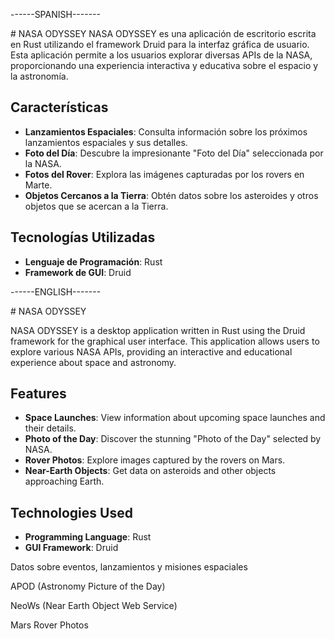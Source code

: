 
<p>------SPANISH-------</p>
# NASA ODYSSEY
NASA ODYSSEY es una aplicación de escritorio escrita en Rust utilizando el framework Druid para la interfaz gráfica de usuario. Esta aplicación permite a los usuarios explorar diversas APIs de la NASA, proporcionando una experiencia interactiva y educativa sobre el espacio y la astronomía.

## Características
- **Lanzamientos Espaciales**: Consulta información sobre los próximos lanzamientos espaciales y sus detalles.
- **Foto del Día**: Descubre la impresionante "Foto del Día" seleccionada por la NASA.
- **Fotos del Rover**: Explora las imágenes capturadas por los rovers en Marte.
- **Objetos Cercanos a la Tierra**: Obtén datos sobre los asteroides y otros objetos que se acercan a la Tierra.

## Tecnologías Utilizadas
- **Lenguaje de Programación**: Rust
- **Framework de GUI**: Druid
<p>------ENGLISH-------</p>
# NASA ODYSSEY

NASA ODYSSEY is a desktop application written in Rust using the Druid framework for the graphical user interface. This application allows users to explore various NASA APIs, providing an interactive and educational experience about space and astronomy.

## Features

- **Space Launches**: View information about upcoming space launches and their details.
- **Photo of the Day**: Discover the stunning "Photo of the Day" selected by NASA.
- **Rover Photos**: Explore images captured by the rovers on Mars.
- **Near-Earth Objects**: Get data on asteroids and other objects approaching Earth.

## Technologies Used

- **Programming Language**: Rust
- **GUI Framework**: Druid



<p>Datos sobre eventos, lanzamientos y misiones espaciales</p>
<p>APOD (Astronomy Picture of the Day)</p>
<p>NeoWs (Near Earth Object Web Service)</p>
<p>Mars Rover Photos</p>